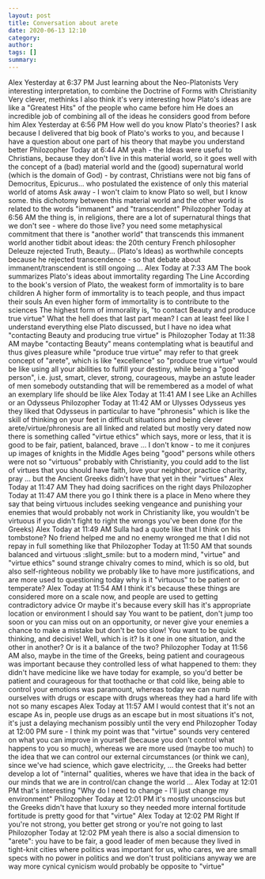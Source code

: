 ```yaml
---
layout: post
title: Conversation about arete
date: 2020-06-13 12:10
category: 
author: 
tags: []
summary: 
---
```


Alex Yesterday at 6:37 PM
Just learning about the Neo-Platonists
Very interesting interpretation, to combine the Doctrine of Forms with Christianity
Very clever, methinks
I also think it's very interesting how Plato's ideas are like a "Greatest Hits" of the people who came before him
He does an incredible job of combining all of the ideas he considers good from before him
Alex Yesterday at 6:56 PM
How well do you know Plato's theories? I ask because I delivered that big book of Plato's works to you, and because I have a question about one part of his theory that maybe you understand better
Philozopher Today at 6:44 AM
yeah - the Ideas were useful to Christians, because they don't live in this material world, so it goes well with the concept of a (bad) material world and the (good) supernatural world (which is the domain of God) - by contrast, Christians were not big fans of Democritus, Epicurus... who postulated the existence of only this material world of atoms
Ask away - I won't claim to know Plato so well, but I know some.
this dichotomy between this material world and the other world is related to the words "immanent" and "transcendent"
Philozopher Today at 6:56 AM
the thing is, in religions, there are a lot of supernatural things that we don't see - where do those live? you need some metaphysical commitment that there is "another world"
that transcends this immanent world
another tidbit about ideas: the 20th century French philosopher Deleuze rejected Truth, Beauty... (Plato's Ideas) as worthwhile concepts because he rejected transcendence - so that debate about immanent/transcendent is still ongoing ...
Alex Today at 7:33 AM
The book summarizes Plato's ideas about immortality regarding The Line
According to the book's version of Plato, the weakest form of immortality is to bare children
A higher form of immortality is to teach people, and thus impact their souls
An even higher form of immortality is to contribute to the sciences
The highest form of immorality is, "to contact Beauty and produce true virtue"
What the hell does that last part mean? I can at least feel like I understand everything else Plato discussed, but I have no idea what "contacting Beauty and producing true virtue" is
Philozopher Today at 11:38 AM
maybe "contacting Beauty" means contemplating what is beautiful and thus gives pleasure
while "produce true virtue" may refer to that greek concept of "arete", which is like "excellence"
so "produce true virtue" would be like using all your abilities to fulfill your destiny, while being a "good person", i.e. just, smart, clever, strong, courageous, maybe an astute leader of men
somebody outstanding that will be remembered as a model of what an exemplary life should be like
Alex Today at 11:41 AM
I see
Like an Achilles
or an Odysseus
Philozopher Today at 11:42 AM
or Ulysses
Odysseus yes
they liked that Odysseus in particular
to have "phronesis"
which is like the skill of thinking on your feet in difficult situations and being clever
arete/virtue/phronesis are all linked and related
but mostly very dated now
there is something called "virtue ethics"
which says, more or less, that it is good to be fair, patient, balanced, brave ...
I don't know - to me it conjures up images of knights in the Middle Ages being "good" persons while others were not so "virtuous"
probably with Christianity, you could add to the list of virtues that you should have faith, love your neighbor, practice charity, pray ...
but the Ancient Greeks didn't have that yet
in their "virtues"
Alex Today at 11:47 AM
They had doing sacrifices on the right days
Philozopher Today at 11:47 AM
there you go
I think there is a place in Meno where they say that being virtuous includes seeking vengeance and punishing your enemies
that would probably not work in Christianity
like, you wouldn't be virtuous if you didn't fight to right the wrongs you've been done
(for the Greeks)
Alex Today at 11:49 AM
Sulla had a quote like that
I think on his tombstone?
No friend helped me and no enemy wronged me that I did not repay in full
something like that
Philozopher Today at 11:50 AM
that sounds balanced and virtuous :slight_smile:
but to a modern mind, "virtue" and "virtue ethics" sound strange
chivalry comes to mind, which is so old, but also self-righteous
nobility
we probably like to have more justifications, and are more used to questioning today
why is it "virtuous" to be patient or temperate?
Alex Today at 11:54 AM
I think it's because these things are considered more on a scale now, and people are used to getting contradictory advice
Or maybe it's because every skill has it's appropriate location
or environment I should say
You want to be patient, don't jump too soon or you can miss out on an opportunity, or never give your enemies a chance to make a mistake
but don't be too slow!
You want to be quick thinking, and decisive!
Well, which is it? Is it one in one situation, and the other in another?
Or is it a balance of the two?
Philozopher Today at 11:56 AM
also, maybe in the time of the Greeks, being patient and courageous was important because they controlled less of what happened to them: they didn't have medicine like we have today for example, so you'd better be patient and courageous for that toothache or that cold
like, being able to control your emotions was paramount, whereas today we can numb ourselves with drugs
or escape with drugs
whereas they had a hard life with not so many escapes
Alex Today at 11:57 AM
I would contest that it's not an escape
As in, people use drugs as an escape but in most situations it's not, it's just a delaying mechanism
possibly until the very end
Philozopher Today at 12:00 PM
sure - I think my point was that "virtue" sounds very centered on what you can improve in yourself (because you don't control what happens to you so much), whereas we are more used (maybe too much) to the idea that we can control our external circumstances (or think we can), since we've had science, which gave electricity, ... the Greeks had better develop a lot of "internal" qualities, wheres we have that idea in the back of our minds that we are in control/can change the world ...
Alex Today at 12:01 PM
that's interesting
"Why do I need to change - I'll just change my environment"
Philozopher Today at 12:01 PM
it's mostly unconscious
but the Greeks didn't have that luxury
so they needed more internal fortitude
fortitude is pretty good for that "virtue"
Alex Today at 12:02 PM
Right
If you're not strong, you better get strong or you're not going to last
Philozopher Today at 12:02 PM
yeah
there is also a social dimension to "arete": you have to be fair, a good leader of men
because they lived in tight-knit cities where politics was important
for us, who cares, we are small specs with no power in politics and we don't trust politicians anyway
we are way more cynical
cynicism would probably be opposite to "virtue"

